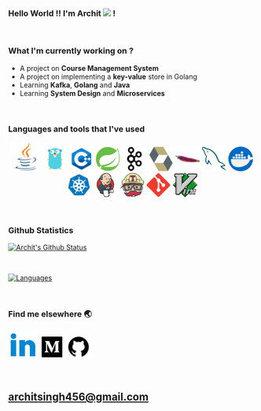 ### Hello World !! I'm Archit <img src="https://media.giphy.com/media/hvRJCLFzcasrR4ia7z/giphy.gif" width="30px"> !
<br>

### What I'm currently working on ?
- A project on **Course Management System**
- A project on implementing a **key-value** store in Golang
- Learning **Kafka**, **Golang** and **Java**
- Learning **System Design** and **Microservices**
<br>


### Languages and tools that I've used

<p align='center' float="left">
  
  <img src="./icons/java.png" alt="drawing" width="60px" height="60px"/>
  <img src="./icons/golang.png" alt="drawing" width="50px" height="50px"/>
  <img src="./icons/C++.png" alt="drawing" width="50px" height="50px"/>
  <img src="./icons/spring.png" alt="drawing" width="50px" height="50px"/>
  <img src="./icons/kafka.png" alt="drawing" width="50px" height="50px"/>
  <img src="./icons/hibernate.png" alt="drawing" width="50px" height="50px"/>
  <img src="./icons/maven.png" alt="drawing" width="50px" height="50px"/>
  <img src="./icons/mysql.png" alt="drawing" width="50px" height="50px"/>
  <img src="./icons/docker.png" alt="drawing" width="50px" height="50px"/>
  <img src="./icons/kubernetes.png" alt="drawing" width="50px" height="50px"/>
  <img src="./icons/jenkins.png" alt="drawing" width="50px" height="50px"/>
  <img src="./icons/travis.png" alt="drawing" width="50px" height="50px"/>
  <img src="./icons/git.png" alt="drawing" width="50px" height="50px"/>
  <img src="./icons/vim.png" alt="drawing" width="50px" height="50px"/>

</p>

<br>

### Github Statistics

[![Archit's Github Status](https://github-readme-stats.vercel.app/api?username=archit-1997&count_private=true&show_icons=true)](https://github.com/anuraghazra/github-readme-stats)

<br>

[![Languages](https://github-readme-stats.vercel.app/api/top-langs/?username=archit-1997&langs_count=8&hide=c%2B%2B,javascript,html,css)](https://github.com/anuraghazra/github-readme-stats)

<br>


### Find me elsewhere 🌏


<p align='center' float="left">
  
  [<img src="./icons/linkedin.gif" alt="drawing" width="60px" height="60px"/>][linkedin]
  [<img src="./icons/medium.gif" alt="drawing" width="50px" height="50px"/>][medium]
  [<img src="./icons/github.png" alt="drawing" width="50px" height="50px"/>][github]

</p>

<br>

## architsingh456@gmail.com

<br>

[linkedin]: https://www.linkedin.com/in/archit-singh-890203150/
[medium]: https://medium.com/@singh.archit1997
[github]: https://github.com/archit-1997

